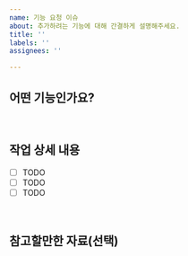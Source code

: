```yaml
---
name: 기능 요청 이슈
about: 추가하려는 기능에 대해 간결하게 설명해주세요.
title: ''
labels: ''
assignees: ''

---
```


## 어떤 기능인가요?

> 

<br>

## 작업 상세 내용

- [ ] TODO
- [ ] TODO
- [ ] TODO

<br>

## 참고할만한 자료(선택)
